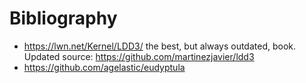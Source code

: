 # Bibliography

- <https://lwn.net/Kernel/LDD3/> the best, but always outdated, book. Updated source: <https://github.com/martinezjavier/ldd3>
- <https://github.com/agelastic/eudyptula>
